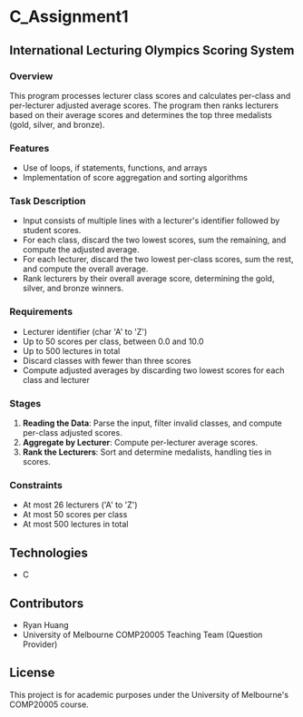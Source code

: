 # C_Assignment1
## International Lecturing Olympics Scoring System

### Overview
This program processes lecturer class scores and calculates per-class and per-lecturer adjusted average scores. The program then ranks lecturers based on their average scores and determines the top three medalists (gold, silver, and bronze).

### Features
- Use of loops, if statements, functions, and arrays
- Implementation of score aggregation and sorting algorithms

### Task Description
- Input consists of multiple lines with a lecturer's identifier followed by student scores.
- For each class, discard the two lowest scores, sum the remaining, and compute the adjusted average.
- For each lecturer, discard the two lowest per-class scores, sum the rest, and compute the overall average.
- Rank lecturers by their overall average score, determining the gold, silver, and bronze winners.

### Requirements
- Lecturer identifier (char 'A' to 'Z')
- Up to 50 scores per class, between 0.0 and 10.0
- Up to 500 lectures in total
- Discard classes with fewer than three scores
- Compute adjusted averages by discarding two lowest scores for each class and lecturer

### Stages
1. **Reading the Data**: Parse the input, filter invalid classes, and compute per-class adjusted scores.
2. **Aggregate by Lecturer**: Compute per-lecturer average scores.
3. **Rank the Lecturers**: Sort and determine medalists, handling ties in scores.

### Constraints
- At most 26 lecturers ('A' to 'Z')
- At most 50 scores per class
- At most 500 lectures in total

## Technologies  
- C  

## Contributors
- Ryan Huang
- University of Melbourne COMP20005 Teaching Team (Question Provider)

## License
This project is for academic purposes under the University of Melbourne's COMP20005 course.
